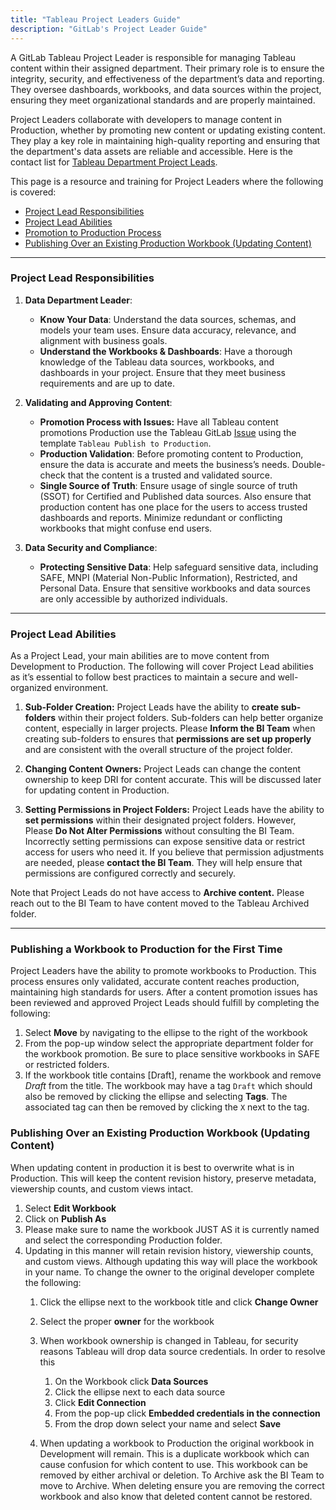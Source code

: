 ```yaml
---
title: "Tableau Project Leaders Guide"
description: "GitLab's Project Leader Guide"
---
```


A GitLab Tableau Project Leader is responsible for managing Tableau content within their assigned department. Their primary role is to ensure the integrity, security, and effectiveness of the department’s data and reporting. They oversee dashboards, workbooks, and data sources within the project, ensuring they meet organizational standards and are properly maintained.

Project Leaders collaborate with developers to manage content in Production, whether by promoting new content or updating existing content. They play a key role in maintaining high-quality reporting and ensuring that the department's data assets are reliable and accessible. Here is the contact list for [Tableau Department Project Leads](https://10az.online.tableau.com/#/site/gitlab/workbooks/2730535/views).

This page is a resource and training for Project Leaders where the following is covered:

* [Project Lead Responsibilities](.../tableau-project-leaders-guide/#project-lead-responsibilities)
* [Project Lead Abilities](.../tableau-project-leaders-guide/#project-lead-abilities)
* [Promotion to Production Process](.../tableau-project-leaders-guide/#publishing-a-workbook-to-production-for-the-first-time)
* [Publishing Over an Existing Production Workbook (Updating Content)](.../tableau-project-leaders-guide/#publishing-over-an-existing-production-workbook-updating-content)

---

### **Project Lead Responsibilities**

1. **Data Department Leader**:
   * **Know Your Data**: Understand the data sources, schemas, and models your team uses. Ensure data accuracy, relevance, and alignment with business goals.
   * **Understand the Workbooks & Dashboards**: Have a thorough knowledge of the Tableau data sources, workbooks, and dashboards in your project. Ensure that they meet business requirements and are up to date.

2. **Validating and Approving Content**:
   * **Promotion Process with Issues:** Have all Tableau content promotions Production use the Tableau GitLab [Issue](https://gitlab.com/gitlab-data/tableau/-/issues/new) using the template `Tableau Publish to Production`.
   * **Production Validation**: Before promoting content to Production, ensure the data is accurate and meets the business’s needs. Double-check that the content is a trusted and validated source.
   * **Single Source of Truth**: Ensure usage of single source of truth (SSOT) for Certified and Published data sources. Also ensure that production content has one place for the users to access trusted dashboards and reports. Minimize redundant or conflicting workbooks that might confuse end users.

3. **Data Security and Compliance**:
   * **Protecting Sensitive Data**: Help safeguard sensitive data, including SAFE, MNPI (Material Non-Public Information), Restricted, and Personal Data. Ensure that sensitive workbooks and data sources are only accessible by authorized individuals.

---

### **Project Lead Abilities**

As a Project Lead, your main abilities are to move content from Development to Production. The following will cover Project Lead abilities as it’s essential to follow best practices to maintain a secure and well-organized environment.

1. **Sub-Folder Creation:** Project Leads have the ability to **create sub-folders** within their project folders. Sub-folders can help better organize content, especially in larger projects. Please **Inform the BI Team** when creating sub-folders to ensures that **permissions are set up properly** and are consistent with the overall structure of the project folder.

2. **Changing Content Owners:** Project Leads can change the content ownership to keep DRI for content accurate. This will be discussed later for updating content in Production.

3. **Setting Permissions in Project Folders:** Project Leads have the ability to **set permissions** within their designated project folders. However, Please **Do Not Alter Permissions** without consulting the BI Team. Incorrectly setting permissions can expose sensitive data or restrict access for users who need it. If you believe that permission adjustments are needed, please **contact the BI Team**. They will help ensure that permissions are configured correctly and securely.

Note that Project Leads do not have access to **Archive content.** Please reach out to the BI Team to have content moved to the Tableau Archived folder.

---

### **Publishing a Workbook to Production for the First Time**

Project Leaders have the ability to promote workbooks to Production. This process ensures only validated, accurate content reaches production, maintaining high standards for users.  After a content promotion issues has been reviewed and approved Project Leads should fulfill by completing the following:

1. Select **Move** by navigating to the ellipse to the right of the workbook
1. From the pop-up window select the appropriate department folder for the workbook promotion. Be sure to place sensitive workbooks in SAFE or restricted folders.
1. If the workbook title contains \[Draft\], rename the workbook and remove *Draft* from the title. The workbook may have a tag `Draft` which should also be removed by clicking the ellipse and selecting **Tags**. The associated tag can then be removed by clicking the `X` next to the tag.

### **Publishing Over an Existing Production Workbook (Updating Content)**

When updating content in production it is best to overwrite what is in Production. This will keep the content revision history, preserve metadata, viewership counts, and custom views intact.

1. Select **Edit Workbook**
1. Click on **Publish As**
1. Please make sure to name the workbook JUST AS it is currently named and select the corresponding Production folder.
1. Updating in this manner will retain revision history, viewership counts, and custom views. Although updating this way  will place the workbook in your name. To change the owner to the original developer complete the following:
   1. Click the ellipse next to the workbook title and click **Change Owner**
   1. Select the proper **owner** for the workbook
   1. When workbook ownership is changed in Tableau, for security reasons Tableau will drop data source credentials. In order to resolve this
      1. On the Workbook click **Data Sources**
      1. Click the ellipse next to each data source
      1. Click **Edit Connection**
      1. From the pop-up click **Embedded credentials in the connection**
      1. From the drop down select your name and select **Save**

   1. When updating a workbook to Production the original workbook in Development will remain. This is a duplicate workbook which can cause confusion for which content to use. This workbook can be removed by either archival or deletion. To Archive ask the BI Team to move to Archive. When deleting ensure you are removing the correct workbook and also know that deleted content cannot be restored.
